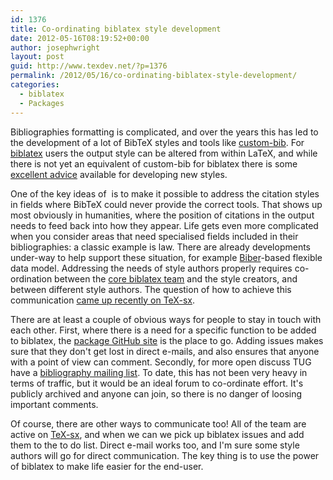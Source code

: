 ```yaml
---
id: 1376
title: Co-ordinating biblatex style development
date: 2012-05-16T08:19:52+00:00
author: josephwright
layout: post
guid: http://www.texdev.net/?p=1376
permalink: /2012/05/16/co-ordinating-biblatex-style-development/
categories:
  - biblatex
  - Packages
---
```

Bibliographies formatting is complicated, and over the years this has led to the development of a lot of BibTeX styles and tools like [custom-bib](http://ctan.org/pkg/custom-bib). For [biblatex](http://ctan.org/pkg/biblatex) users the output style can be altered from within LaTeX, and while there is not yet an equivalent of custom-bib for biblatex there is some [excellent advice](http://tex.stackexchange.com/a/13076/73) available for developing new styles.

One of the key ideas of  is to make it possible to address the citation styles in fields where BibTeX could never provide the correct tools. That shows up most obviously in humanities, where the position of citations in the output needs to feed back into how they appear. Life gets even more complicated when you consider areas that need specialised fields included in their bibliographies: a classic example is law. There are already developments under-way to help support these situation, for example [Biber](http://biblatex-biber.sourceforge.net/)-based flexible data model. Addressing the needs of style authors properly requires co-ordination between the [core biblatex team](http://www.texdev.net/2012/04/23/biblatex-a-team-to-continue-the-work/) and the style creators, and between different style authors. The question of how to achieve this communication [came up recently on TeX-sx](http://tex.stackexchange.com/q/55235/73).

There are at least a couple of obvious ways for people to stay in touch with each other. First, where there is a need for a specific function to be added to biblatex, the [package GitHub site](https://github.com/plk/biblatex/) is the place to go. Adding issues makes sure that they don't get lost in direct e-mails, and also ensures that anyone with a point of view can comment. Secondly, for more open discuss TUG have a [bibliography mailing list](http://tug.org/mailman/listinfo/biblio). To date, this has not been very heavy in terms of traffic, but it would be an ideal forum to co-ordinate effort. It's publicly archived and anyone can join, so there is no danger of loosing important comments.

Of course, there are other ways to communicate too! All of the team are active on [TeX-sx](http://tex.stackexchange.com), and when we can we pick up biblatex issues and add them to the to do list. Direct e-mail works too, and I'm sure some style authors will go for direct communication. The key thing is to use the power of biblatex to make life easier for the end-user.
